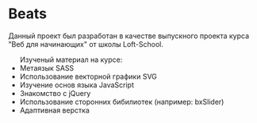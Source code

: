 <h1>Beats</h1>
Данный проект был разработан в качестве выпускного проекта курса "Веб для начинающих" от школы Loft-School.
<ul>Изученый материал на курсе:
    <li>Метаязык SASS</li>
    <li>Использование векторной графики SVG</li>
    <li>Изучение основ языка JavaScript</li>
    <li>Знакомство с jQuery</li>
    <li>Использование сторонних бибилиотек (например: bxSlider)</li>
    <li>Адаптивная верстка</li>
</ul>
<!-- <img src='./LionBank.jpg'></img> -->
<!-- <img src='./LionBank.jpg'></img> -->
<!-- <img src='./LionBank.jpg'></img> -->
